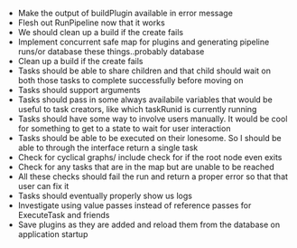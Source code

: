 - Make the output of buildPlugin available in error message
- Flesh out RunPipeline now that it works
- We should clean up a build if the create fails
- Implement concurrent safe map for plugins and generating pipeline runs/or database these things..probably database
- Clean up a build if the create fails
- Tasks should be able to share children and that child should wait on both those tasks to complete successfully before moving on
- Tasks should support arguments
- Tasks should pass in some always availabile variables that would be useful to task creators, like which taskRunid is currently running
- Tasks should have some way to involve users manually. It would be cool for something to get to a state to wait for user interaction
- Tasks should be able to be executed on their lonesome. So I should be able to through the interface return a single task
- Check for cyclical graphs/ include check for if the root node even exits
- Check for any tasks that are in the map but are unable to be reached
- All these checks should fail the run and return a proper error so that that user can fix it
- Tasks should eventually properly show us logs
- Investigate using value passes instead of reference passes for ExecuteTask and friends
- Save plugins as they are added and reload them from the database on application startup
